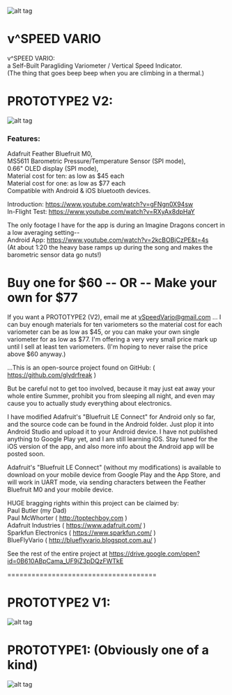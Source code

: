 ![alt tag](https://github.com/glydrfreak/vSpeedVario/blob/master/logo.jpg)

# v^SPEED VARIO

v^SPEED VARIO: <br />
a Self-Built Paragliding Variometer / Vertical Speed Indicator. <br />
(The thing that goes beep beep when you are climbing in a thermal.) <br /> 


# PROTOTYPE2 V2: <br />
![alt tag](https://github.com/glydrfreak/vSpeedVario/blob/master/SolidWorks/P2_BLACK.JPG)

### Features: <br />
Adafruit Feather Bluefruit M0,<br />
MS5611 Barometric Pressure/Temperature Sensor (SPI mode),<br />
0.66" OLED display (SPI mode),<br />
Material cost for ten: as low as $45 each <br />
Material cost for one: as low as $77 each <br />
Compatible with Android & iOS bluetooth devices. <br />

Introduction: https://www.youtube.com/watch?v=gFNgn0X94sw <br />
In-Flight Test: https://www.youtube.com/watch?v=RXyAx8dpHaY <br />

The only footage I have for the app is during an Imagine Dragons concert in a low averaging setting--  <br />
Android App: https://www.youtube.com/watch?v=2kcBOBjCzPE&t=4s <br />
(At about 1:20 the heavy base ramps up during the song and makes the barometric sensor data go nuts!) <br />

# Buy one for $60 -- OR -- Make your own for $77
If you want a PROTOTYPE2 (V2), email me at vSpeedVario@gmail.com ... I can buy enough materials for ten variometers so the material cost for each variometer can be as low as $45, or you can make your own single variometer for as low as $77. I'm offering a very very small price mark up until I sell at least ten variometers. (I'm hoping to never raise the price above $60 anyway.)


...This is an open-source project found on GitHub:
( https://github.com/glydrfreak )

But be careful not to get too involved, because it may just eat away your whole entire Summer, prohibit you from sleeping all night, and even may cause you to actually study everything about electronics.

I have modified Adafruit's "Bluefruit LE Connect" for Android only so far, and the source code can be found in the Android folder. Just plop it into Android Studio and upload it to your Android device. I have not published anything to Google Play yet, and I am still learning iOS. Stay tuned for the iOS version of the app, and also more info about the Android app will be posted soon.

Adafruit's "Bluefruit LE Connect" (without my modifications) is available to download on your mobile device from Google Play and the App Store, and will work in UART mode, via sending characters between the Feather Bluefruit M0 and your mobile device.

HUGE bragging rights within this project can be claimed by:<br />
Paul Butler (my Dad)<br />
Paul McWhorter ( http://toptechboy.com )<br />
Adafruit Industries ( https://www.adafruit.com/ )<br />
Sparkfun Electronics ( https://www.sparkfun.com/ )<br />
BlueFlyVario ( http://blueflyvario.blogspot.com.au/ )<br />

See the rest of the entire project at https://drive.google.com/open?id=0B610ABpCama_UF9jZ3pDQzFWTkE

=====================================
# PROTOTYPE2 V1: <br />
![alt tag](https://github.com/glydrfreak/vSpeedVario/blob/master/PROTOTYPE2.jpg)

# PROTOTYPE1: (Obviously one of a kind) <br />
![alt tag](https://github.com/glydrfreak/vSpeedVario/blob/master/PROTOTYPE1.jpg)

